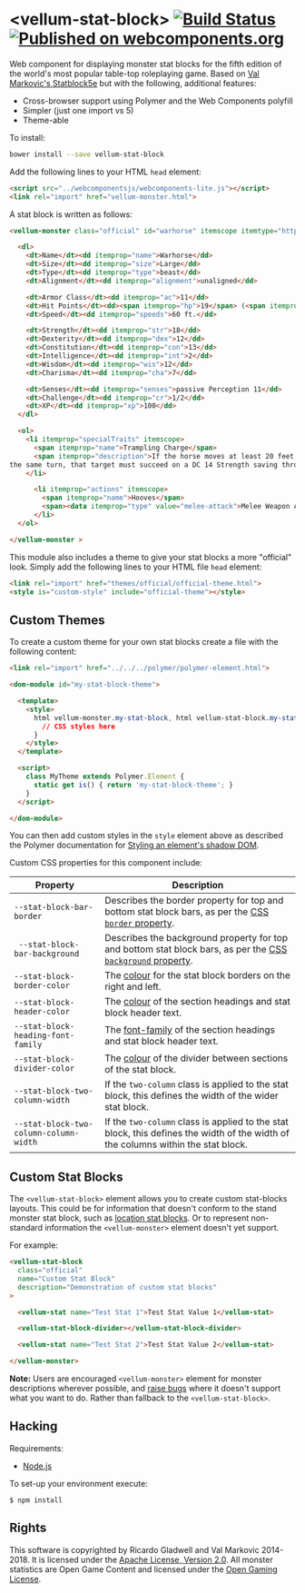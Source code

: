# &lt;vellum-stat-block&gt; [![Build Status](https://travis-ci.org/rgladwell/vellum-stat-block.svg?branch=master)](https://travis-ci.org/rgladwell/vellum-stat-block) [![Published on webcomponents.org](https://img.shields.io/badge/webcomponents.org-published-blue.svg)](https://www.webcomponents.org/element/rgladwell/vellum-stat-block)

Web component for displaying monster stat blocks for the fifth edition of the world's most popular table-top roleplaying game. Based on [Val Markovic's Statblock5e](https://valloric.github.io/statblock5e/) but with the following, additional features:

  * Cross-browser support using Polymer and the Web Components polyfill
  * Simpler (just one import vs 5)
  * Theme-able

To install:

```sh
bower install --save vellum-stat-block
```

Add the following lines to your HTML `head` element:

```html
<script src="../webcomponentsjs/webcomponents-lite.js"></script>
<link rel="import" href="vellum-monster.html">
```

A stat block is written as follows:

<!--
```
<custom-element-demo>
  <template>
    <link rel="import" href="vellum-monster.html">
    <next-code-block></next-code-block>
  </template>
</custom-element-demo>
```
-->
```html
<vellum-monster class="official" id="warhorse" itemscope itemtype="http://rgladwell.github.io/vellum-schemas/monster.html">

  <dl>
    <dt>Name</dt><dd itemprop="name">Warhorse</dd>
    <dt>Size</dt><dd itemprop="size">Large</dd>
    <dt>Type</dt><dd itemprop="type">beast</dd>
    <dt>Alignment</dt><dd itemprop="alignment">unaligned</dd>

    <dt>Armor Class</dt><dd itemprop="ac">11</dd>
    <dt>Hit Points</dt><dd><span itemprop="hp">19</span> (<span itemprop="hitDie">3d10 + 3</span>)</dd>
    <dt>Speed</dt><dd itemprop="speeds">60 ft.</dd>

    <dt>Strength</dt><dd itemprop="str">18</dd>
    <dt>Dexterity</dt><dd itemprop="dex">12</dd>
    <dt>Constitution</dt><dd itemprop="con">13</dd>
    <dt>Intelligence</dt><dd itemprop="int">2</dd>
    <dt>Wisdom</dt><dd itemprop="wis">12</dd>
    <dt>Charisma</dt><dd itemprop="cha">7</dd>

    <dt>Senses</dt><dd itemprop="senses">passive Perception 11</dd>
    <dt>Challenge</dt><dd itemprop="cr">1/2</dd>
    <dt>XP</dt><dd itemprop="xp">100</dd>
  </dl>

  <ol>
    <li itemprop="specialTraits" itemscope>
      <span itemprop="name">Trampling Charge</span>
      <span itemprop="description">If the horse moves at least 20 feet straight toward a creature and then hits it with a hooves attack on
the same turn, that target must succeed on a DC 14 Strength saving throw or be knocked prone. If the target is prone, the horse can make another attack with its hooves against it as a bonus action.</span>
    </li>

      <li itemprop="actions" itemscope>
        <span itemprop="name">Hooves</span>
        <span><data itemprop="type" value="melee-attack">Melee Weapon Attack</data>: <span itemprop="bonus">+4</span> to hit, reach <span itemprop="reach">5 ft.</span>, <span itemprop="target">one target</span>. Hit: <span itemprop="damage">11 (2d6 + 4)</span> <span itemprop="damageType">bludgeoning</span> damage.</span>
      </li>
  </ol>

</vellum-monster >
```

This module also includes a theme to give your stat blocks a more "official" look. Simply add the following lines to your HTML file `head` element:

```html
<link rel="import" href="themes/official/official-theme.html">
<style is="custom-style" include="official-theme"></style>
```

## Custom Themes

To create a custom theme for your own stat blocks create a file with the following content:

```html
<link rel="import" href="../../../polymer/polymer-element.html">

<dom-module id="my-stat-block-theme">

  <template>
    <style>
      html vellum-monster.my-stat-block, html vellum-stat-block.my-stat-block {
        // CSS styles here
      }
    </style>
  </template>

  <script>
    class MyTheme extends Polymer.Element {
      static get is() { return 'my-stat-block-theme'; }
    }
  </script>

</dom-module>
```

You can then add custom styles in the `style` element above as described the Polymer documentation for [Styling an element's shadow DOM](https://www.polymer-project.org/2.0/docs/devguide/style-shadow-dom#custom-style).

Custom CSS properties for this component include:

| Property                               | Description
| -------------------------------------- | ---
| `--stat-block-bar-border`              | Describes the border property for top and bottom stat block bars, as per the [CSS `border` property](https://developer.mozilla.org/en/docs/Web/CSS/border).
| ` --stat-block-bar-background`         | Describes the background property for top and bottom stat block bars, as per the [CSS `background` property](https://developer.mozilla.org/en/docs/Web/CSS/background).
| `--stat-block-border-color`            | The [colour](https://developer.mozilla.org/en-US/docs/Web/CSS/color) for the stat block borders on the right and left.
| `--stat-block-header-color`            | The [colour](https://developer.mozilla.org/en-US/docs/Web/CSS/color) of the section headings and stat block header text.
| `--stat-block-heading-font-family`     | The [font-family](https://developer.mozilla.org/en-US/docs/Web/CSS/font-family) of the section headings and stat block header text.
| `--stat-block-divider-color`           | The [colour](https://developer.mozilla.org/en-US/docs/Web/CSS/color) of the divider between sections of the stat block.
| `--stat-block-two-column-width`        | If the `two-column` class is applied to the stat block, this defines the width of the wider stat block.
| `--stat-block-two-column-column-width` | If the `two-column` class is applied to the stat block, this defines the width of the width of the columns within the stat block.

## Custom Stat Blocks

The `<vellum-stat-block>` element allows you to create custom stat-blocks layouts. This could be for information that doesn't conform to the stand monster stat block, such as [location stat blocks](https://imgur.com/a/aIVfv). Or to represent non-standard information the `<vellum-monster>` element doesn't yet support.

For example:

```html
<vellum-stat-block
  class="official"
  name="Custom Stat Block"
  description="Demonstration of custom stat blocks"
>

  <vellum-stat name="Test Stat 1">Test Stat Value 1</vellum-stat>

  <vellum-stat-block-divider></vellum-stat-block-divider>

  <vellum-stat name="Test Stat 2">Test Stat Value 2</vellum-stat>

</vellum-monster>
```

**Note:** Users are encouraged `<vellum-monster>` element for monster descriptions wherever possible, and [raise bugs](https://github.com/rgladwell/vellum-stat-block/issues/new) where it doesn't support what you want to do. Rather than fallback to the `<vellum-stat-block>`.

## Hacking

Requirements:

  * [Node.js](http://nodejs.org/)

To set-up your environment execute:

    $ npm install

## Rights

This software is copyrighted by Ricardo Gladwell and Val Markovic 2014-2018. It is licensed under the [Apache License, Version 2.0](LICENSE.txt). All monster statistics are Open Game Content and licensed under the [Open Gaming License](OGL.txt).
